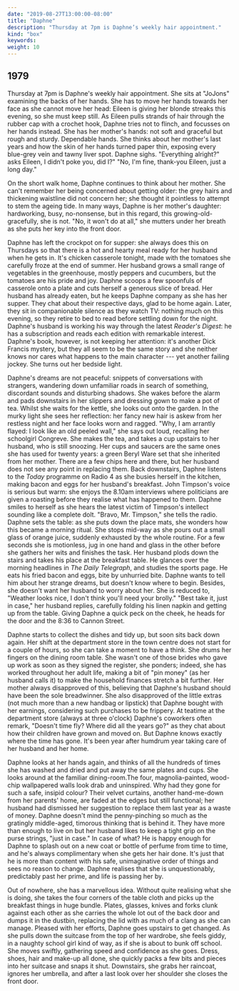 ```yaml
---
date: "2019-08-27T13:00:00-08:00"
title: "Daphne"
description: "Thursday at 7pm is Daphne’s weekly hair appointment."
kind: "box"
keywords:
weight: 10
---
```


## 1979

Thursday at 7pm is Daphne's weekly hair appointment. She sits at "JoJons" examining the backs of her
hands. She has to move her hands towards her face as she cannot move her head: Eileen is giving her
blonde streaks this evening, so she must keep still. As Eileen pulls strands of hair through the
rubber cap with a crochet hook, Daphne tries not to flinch, and focusses on her hands instead. She
has her mother's hands: not soft and graceful but rough and sturdy. Dependable hands. She thinks
about her mother's last years and how the skin of her hands turned paper thin, exposing every
blue-grey vein and tawny liver spot. Daphne sighs. "Everything alright?" asks Eileen, I didn't poke
you, did I?" "No, I'm fine, thank-you Eileen, just a long day."

On the short walk home, Daphne continues to think about her mother. She can't remember her being
concerned about getting older: the grey hairs and thickening waistline did not concern her; she
thought it pointless to attempt to stem the ageing tide. In many ways, Daphne is her mother's
daughter: hardworking, busy, no-nonsense, but in this regard, this growing-old-gracefully, she is
not. "No, it won't do at all," she mutters under her breath as she puts her key into the front door.

Daphne has left the crockpot on for supper: she always does this on Thursdays so that there is a hot
and hearty meal ready for her husband when he gets in. It's chicken casserole tonight, made with the
tomatoes she carefully froze at the end of summer. Her husband grows a small range of vegetables in
the greenhouse, mostly peppers and cucumbers, but the tomatoes are his pride and joy. Daphne scoops
a few spoonfuls of casserole onto a plate and cuts herself a generous slice of bread. Her husband
has already eaten, but he keeps Daphne company as she has her supper. They chat about their
respective days, glad to be home again. Later, they sit in companionable silence as they watch TV:
nothing much on this evening, so they retire to bed to read before settling down for the night.
Daphne's husband is working his way through the latest *Reader's Digest*: he has a subscription and
reads each edition with remarkable interest. Daphne's book, however, is not keeping her attention:
it's another Dick Francis mystery, but they all seem to be the same story and she neither knows nor
cares what happens to the main character --- yet another failing jockey. She turns out her bedside
light.

Daphne's dreams are not peaceful: snippets of conversations with strangers, wandering down
unfamiliar roads in search of something, discordant sounds and disturbing shadows. She wakes before
the alarm and pads downstairs in her slippers and dressing gown to make a pot of tea. Whilst she
waits for the kettle, she looks out onto the garden. In the murky light she sees her reflection: her
fancy new hair is askew from her restless night and her face looks worn and ragged. "Why, I am
arrantly flayed: I look like an old peeled wall," she says out loud, recalling her schoolgirl
Congreve. She makes the tea, and takes a cup upstairs to her husband, who is still snoozing. Her
cups and saucers are the same ones she has used for twenty years: a green Beryl Ware set that she
inherited from her mother. There are a few chips here and there, but her husband does not see any
point in replacing them. Back downstairs, Daphne listens to the *Today* programme on Radio 4 as she
busies herself in the kitchen, making bacon and eggs for her husband's breakfast. John Timpson's
voice is serious but warm: she enjoys the 8.10am interviews where politicians are given a roasting
before they realise what has happened to them. Daphne smiles to herself as she hears the latest
victim of Timpson's intellect sounding like a complete dolt. "Bravo, Mr. Timpson," she tells the
radio. Daphne sets the table: as she puts down the place mats, she wonders how this became a morning
ritual. She stops mid-way as she pours out a small glass of orange juice, suddenly exhausted by the
whole routine. For a few seconds she is motionless, jug in one hand and glass in the other before
she gathers her wits and finishes the task. Her husband plods down the stairs and takes his place at
the breakfast table. He glances over the morning headlines in *The Daily Telegraph*, and studies the
sports page. He eats his fried bacon and eggs, bite by unhurried bite. Daphne wants to tell him
about her strange dreams, but doesn't know where to begin. Besides, she doesn't want her husband to
worry about her. She is reduced to, "Weather looks nice, I don't think you'll need your brolly."
"Best take it, just in case," her husband replies, carefully folding his linen napkin and getting up
from the table. Giving Daphne a quick peck on the cheek, he heads for the door and the 8:36 to
Cannon Street.

Daphne starts to collect the dishes and tidy up, but soon sits back down again. Her shift at the
department store in the town centre does not start for a couple of hours, so she can take a moment
to have a think. She drums her fingers on the dining room table. She wasn't one of those brides who
gave up work as soon as they signed the register, she ponders; indeed, she has worked throughout her
adult life, making a bit of "pin money" (as her husband calls it) to make the household finances
stretch a bit further. Her mother always disapproved of this, believing that Daphne's husband should
have been the sole breadwinner. She also disapproved of the little extras (not much more than a new
handbag or lipstick) that Daphne bought with her earnings, considering such purchases to be
frippery. At teatime at the department store (always at three o'clock)
Daphne<span dir="rtl">'</span>s coworkers often remark, <span dir="rtl">"</span>Doesn't time fly?
Where did all the years go?" as they chat about how their children have grown and moved on. But
Daphne knows exactly where the time has gone. It<span dir="rtl">'</span>s been year after humdrum
year taking care of her husband and her home.

Daphne looks at her hands again, and thinks of all the hundreds of times she has washed and dried
and put away the same plates and cups. She looks around at the familiar dining-room.The four,
magnolia-painted, wood-chip wallpapered walls look drab and uninspired. Why had they gone for such a
safe, insipid colour? Their velvet curtains, another hand-me-down from her parents' home, are faded
at the edges but still functional; her husband had dismissed her suggestion to replace them last
year as a waste of money. Daphne doesn't mind the penny-pinching so much as the gratingly
middle-aged, timorous thinking that is behind it. They have more than enough to live on but her
husband likes to keep a tight grip on the purse strings, "just in case." In case of what? He is
happy enough for Daphne to splash out on a new coat or bottle of perfume from time to time, and he's
always complimentary when she gets her hair done. It's just that he is more than content with his
safe, unimaginative order of things and sees no reason to change. Daphne realises that she is
unquestionably, predictably past her prime, and life is passing her by.

Out of nowhere, she has a marvellous idea. Without quite realising what she is doing, she takes the
four corners of the table cloth and picks up the breakfast things in huge bundle. Plates, glasses,
knives and forks clunk against each other as she carries the whole lot out of the back door and
dumps it in the dustbin, replacing the lid with as much of a clang as she can manage. Pleased with
her efforts, Daphne goes upstairs to get changed. As she pulls down the suitcase from the top of her
wardrobe, she feels giddy, in a naughty school girl kind of way, as if she is about to bunk off
school. She moves swiftly, gathering speed and confidence as she goes. Dress, shoes, hair and
make-up all done, she quickly packs a few bits and pieces into her suitcase and snaps it shut.
Downstairs, she grabs her raincoat, ignores her umbrella, and after a last look over her shoulder
she closes the front door.
